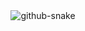 <div align="center">

  <!-- Snake Code Contribution Map 贪吃蛇代码贡献图 -->
  <picture>
    <source media="(prefers-color-scheme: dark)" srcset="https://cdn.jsdelivr.net/gh/BokaQin/BokaQin/profile-snake-contrib/github-contribution-grid-snake-dark.svg" />
    <source media="(prefers-color-scheme: light)" srcset="https://cdn.jsdelivr.net/gh/BokaQin/BokaQin/profile-snake-contrib/github-contribution-grid-snake.svg" />
    <img alt="github-snake" src="https://cdn.jsdelivr.net/gh/BokaQin/BokaQin/profile-snake-contrib/github-contribution-grid-snake-dark.svg" />
  </picture>
</div>

<!-- second form 第二个表格 -->
